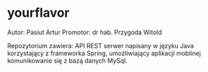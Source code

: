 # yourflavor
Autor: Pasiut Artur
Promotor: dr hab. Przygoda Witold

Repozytorium zawiera:
API REST serwer napisany w języku Java korzystający z frameworka Spring, umożliwiający aplikacji moblinej komunikowanie się z bazą danych MySql.
